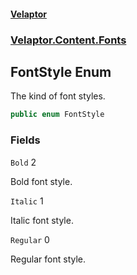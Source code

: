 #### [Velaptor](index.md 'index')
### [Velaptor.Content.Fonts](Velaptor.Content.Fonts.md 'Velaptor.Content.Fonts')

## FontStyle Enum

The kind of font styles.

```csharp
public enum FontStyle
```
### Fields

<a name='Velaptor.Content.Fonts.FontStyle.Bold'></a>

`Bold` 2

Bold font style.

<a name='Velaptor.Content.Fonts.FontStyle.Italic'></a>

`Italic` 1

Italic font style.

<a name='Velaptor.Content.Fonts.FontStyle.Regular'></a>

`Regular` 0

Regular font style.